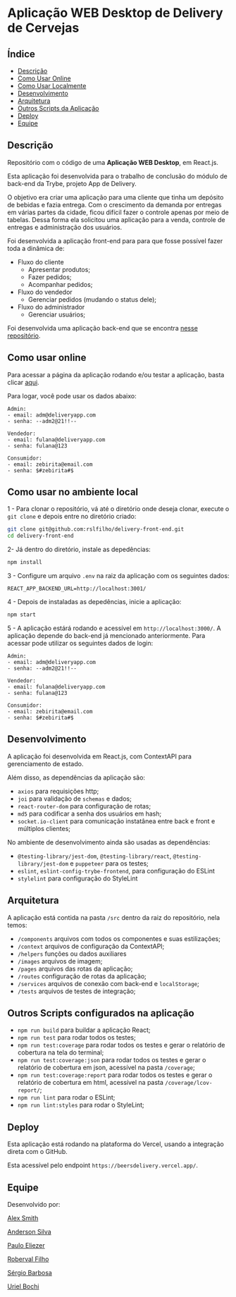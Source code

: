 # Aplicação WEB Desktop de Delivery de Cervejas

## Índice

- [Descrição](#Descrição)
- [Como Usar Online](#Como-Usar-Online)
- [Como Usar Localmente](#Como-usar-no-ambiente-local)
- [Desenvolvimento](#Desenvolvimento)
- [Arquitetura](#Arquitetura)
- [Outros Scripts da Aplicação](#outros-scripts-configurados-na-aplicação)
- [Deploy](#Deploy)
- [Equipe](#Equipe)

## Descrição

Repositório com o código de uma **Aplicação WEB Desktop**, em React.js.

Esta aplicação foi desenvolvida para o trabalho de conclusão do módulo de back-end da Trybe, projeto App de Delivery.

O objetivo era criar uma aplicação para uma cliente que tinha um depósito de bebidas e fazia entrega.
Com o crescimento da demanda por entregas em várias partes da cidade, ficou difícil fazer o controle apenas por meio de tabelas.
Dessa forma ela solicitou uma aplicação para a venda, controle de entregas e administração dos usuários.

Foi desenvolvida a aplicação front-end para para que fosse possível fazer toda a dinâmica de:

- Fluxo do cliente
  - Apresentar produtos;
  - Fazer pedidos;
  - Acompanhar pedidos;
- Fluxo do vendedor
  - Gerenciar pedidos (mudando o status dele);
- Fluxo do administrador
  - Gerenciar usuários;

Foi desenvolvida uma aplicação back-end que se encontra [nesse repositório](https://github.com/AlexSmith7192/delivery-back-end).

## Como usar online

Para acessar a página da aplicação rodando e/ou testar a aplicação, basta clicar [aqui](https://beersdelivery.vercel.app/).

Para logar, você pode usar os dados abaixo:

```
Admin:
- email: adm@deliveryapp.com
- senha: --adm2@21!!--

Vendedor:
- email: fulana@deliveryapp.com
- senha: fulana@123

Consumidor:
- email: zebirita@email.com
- senha: $#zebirita#$
```

## Como usar no ambiente local

1 - Para clonar o repositório, vá até o diretório onde deseja clonar, execute o `git clone` e depois entre no diretório criado:

```bash
git clone git@github.com:rslfilho/delivery-front-end.git
cd delivery-front-end
```

2- Já dentro do diretório, instale as depedências:

```bash
npm install
```

3 - Configure um arquivo `.env` na raiz da aplicação com os seguintes dados:

```env
REACT_APP_BACKEND_URL=http://localhost:3001/
```

4 - Depois de instaladas as depedências, inicie a aplicação:

```bash
npm start
```

5 - A aplicação estárá rodando e acessível em `http://localhost:3000/`. A aplicação depende do back-end já mencionado anteriormente.
Para acessar pode utilizar os seguintes dados de login:

```
Admin:
- email: adm@deliveryapp.com
- senha: --adm2@21!!--

Vendedor:
- email: fulana@deliveryapp.com
- senha: fulana@123

Consumidor:
- email: zebirita@email.com
- senha: $#zebirita#$
```

## Desenvolvimento

A aplicação foi desenvolvida em React.js, com ContextAPI para gerenciamento de estado.

Além disso, as dependências da aplicação são:

- `axios` para requisições http;
- `joi` para validação de `schemas` e dados;
- `react-router-dom` para configuração de rotas;
- `md5` para codificar a senha dos usuários em hash;
- `socket.io-client` para comunicação instatânea entre back e front e múltiplos clientes;

No ambiente de desenvolvimento ainda são usadas as dependências:

- `@testing-library/jest-dom`, `@testing-library/react`, `@testing-library/jest-dom` e `puppeteer` para os testes;
- `eslint`, `eslint-config-trybe-frontend`, para configuração do ESLint
- `stylelint` para configuração do StyleLint

## Arquitetura

A aplicação está contida na pasta `/src` dentro da raiz do repositório, nela temos:

- `/components` arquivos com todos os componentes e suas estilizações;
- `/context` arquivos de configuração da ContextAPI;
- `/helpers` funções ou dados auxiliares
- `/images` arquivos de imagem;
- `/pages` arquivos das rotas da aplicação;
- `/routes` configuração de rotas da aplicação;
- `/services` arquivos de conexão com back-end e `localStorage`;
- `/tests` arquivos de testes de integração;

## Outros Scripts configurados na aplicação

- `npm run build` para buildar a aplicação React;
- `npm run test` para rodar todos os testes;
- `npm run test:coverage` para rodar todos os testes e gerar o relatório de cobertura na tela do terminal;
- `npm run test:coverage:json` para rodar todos os testes e gerar o relatório de cobertura em json, acessível na pasta `/coverage`;
- `npm run test:coverage:report` para rodar todos os testes e gerar o relatório de cobertura em html, acessível na pasta `/coverage/lcov-report/`;
- `npm run lint` para rodar o ESLint;
- `npm run lint:styles` para rodar o StyleLint;

## Deploy

Esta aplicação está rodando na plataforma do Vercel, usando a integração direta com o GitHub.

Esta acessível pelo endpoint `https://beersdelivery.vercel.app/`.

## Equipe

Desenvolvido por:

[Alex Smith](https://github.com/AlexSmith7192)

[Anderson Silva](https://github.com/AndersonSilva94)

[Paulo Eliezer](https://github.com/pauloeliezerg)

[Roberval Filho](https://github.com/rslfilho)

[Sérgio Barbosa](https://github.com/sergioabarbosa)

[Uriel Bochi](https://github.com/urielbochi)
